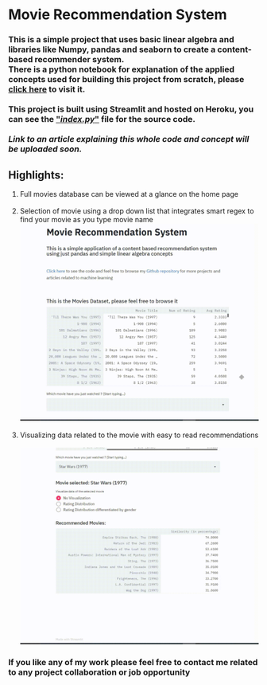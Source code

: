 # **Movie Recommendation System**

### This is a simple project that uses basic linear algebra and libraries like Numpy, pandas and seaborn to create a **content-based recommender system**.<br>There is a python notebook for **explanation of the applied concepts used for building this project from scratch**, please [click here](<https://github.com/aryanchugh816/Data-Science/blob/master/PROJECTS/01%20-%20Movie%20Recommendation%20System/Movie%20Recommendation%20System%20(%20Content%20Based%20).ipynb>) to visit it.<br><br>This project is built using Streamlit and hosted on Heroku, you can see the ["_index.py_"](https://github.com/aryanchugh816/Data-Science/blob/master/PROJECTS/01%20-%20Movie%20Recommendation%20System/index.py) file for the source code.<br><br>_Link to an article explaining this whole code and concept will be uploaded soon._

## **Highlights:**

1. Full movies database can be viewed at a glance on the home page<br><br>
2. Selection of movie using a drop down list that integrates smart regex to find your movie as you type movie name<br>
   ![Movie Selection](Pictures/selecting_movie.gif)<br><br>
3. Visualizing data related to the movie with easy to read recommendations<br><br>
   ![Visualizing Data](Pictures/visualizing_data.gif)

### If you like any of my work please feel free to contact me related to any project collaboration or job opportunity
